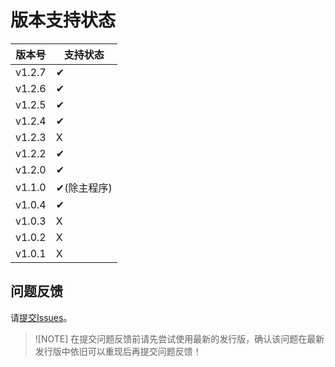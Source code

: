 # 版本支持状态

| 版本号 | 支持状态 |
|-----|-----|
| v1.2.7 | ✔ |
| v1.2.6 | ✔ |
| v1.2.5 | ✔ |
| v1.2.4 | ✔ |
| v1.2.3 | X |
| v1.2.2 | ✔ |
| v1.2.0 | ✔ |
| v1.1.0 | ✔(除主程序) |
| v1.0.4 | ✔ |
| v1.0.3 | X |
| v1.0.2 | X |
| v1.0.1 | X |

## 问题反馈

请[提交Issues](https://github.com/DuckDuckStudio/Fufu_Tools/issues/new)。

> ![NOTE]
> 在提交问题反馈前请先尝试使用最新的发行版，确认该问题在最新发行版中依旧可以重现后再提交问题反馈！